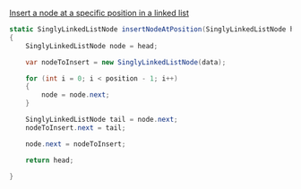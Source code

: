 [Insert a node at a specific position in a linked list](https://www.hackerrank.com/challenges/insert-a-node-at-a-specific-position-in-a-linked-list/problem?h_l=interview&playlist_slugs%5B%5D=interview-preparation-kit&playlist_slugs%5B%5D=linked-lists)

```csharp
static SinglyLinkedListNode insertNodeAtPosition(SinglyLinkedListNode head, int data, int position)
{
    SinglyLinkedListNode node = head;

    var nodeToInsert = new SinglyLinkedListNode(data);

    for (int i = 0; i < position - 1; i++)
    {
        node = node.next;
    }

    SinglyLinkedListNode tail = node.next;
    nodeToInsert.next = tail;

    node.next = nodeToInsert;

    return head;

}
```
